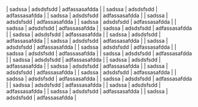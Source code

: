| sadssa | adsdsfsdd | adfassasafdda |
| sadssa | adsdsfsdd | adfassasafdda |
| sadssa | adsdsfsdd | adfassasafdda |
| sadssa | adsdsfsdd | adfassasafdda |
| sadssa | adsdsfsdd | adfassasafdda |
| sadssa | adsdsfsdd | adfassasafdda |
| sadssa | adsdsfsdd | adfassasafdda |
| sadssa | adsdsfsdd | adfassasafdda |
| sadssa | adsdsfsdd | adfassasafdda |
| sadssa | adsdsfsdd | adfassasafdda |
| sadssa | adsdsfsdd | adfassasafdda |
| sadssa | adsdsfsdd | adfassasafdda |
| sadssa | adsdsfsdd | adfassasafdda |
| sadssa | adsdsfsdd | adfassasafdda |
| sadssa | adsdsfsdd | adfassasafdda |
| sadssa | adsdsfsdd | adfassasafdda |
| sadssa | adsdsfsdd | adfassasafdda |
| sadssa | adsdsfsdd | adfassasafdda |
| sadssa | adsdsfsdd | adfassasafdda |
| sadssa | adsdsfsdd | adfassasafdda |
| sadssa | adsdsfsdd | adfassasafdda |
| sadssa | adsdsfsdd | adfassasafdda |
| sadssa | adsdsfsdd | adfassasafdda |
| sadssa | adsdsfsdd | adfassasafdda |
| sadssa | adsdsfsdd | adfassasafdda |
